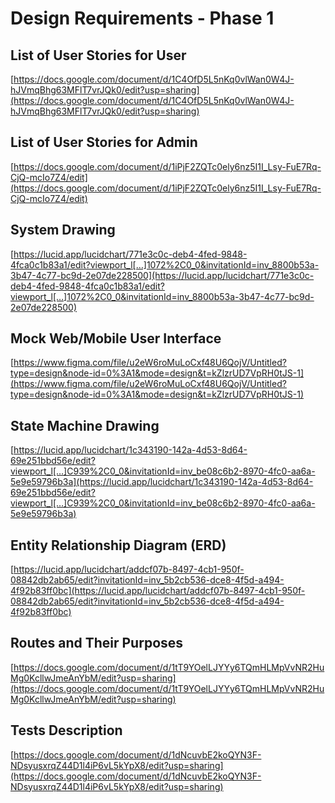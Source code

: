 # Design Requirements - Phase 1

## List of User Stories for User
[https://docs.google.com/document/d/1C4OfD5L5nKq0vlWan0W4J-hJVmqBhg63MFlT7vrJQk0/edit?usp=sharing](https://docs.google.com/document/d/1C4OfD5L5nKq0vlWan0W4J-hJVmqBhg63MFlT7vrJQk0/edit?usp=sharing)

## List of User Stories for Admin
[https://docs.google.com/document/d/1iPjF2ZQTc0ely6nz5I1I_Lsy-FuE7Rq-CjQ-mcIo7Z4/edit](https://docs.google.com/document/d/1iPjF2ZQTc0ely6nz5I1I_Lsy-FuE7Rq-CjQ-mcIo7Z4/edit)

## System Drawing
[https://lucid.app/lucidchart/771e3c0c-deb4-4fed-9848-4fca0c1b83a1/edit?viewport_l[…]1072%2C0_0&invitationId=inv_8800b53a-3b47-4c77-bc9d-2e07de228500](https://lucid.app/lucidchart/771e3c0c-deb4-4fed-9848-4fca0c1b83a1/edit?viewport_l[…]1072%2C0_0&invitationId=inv_8800b53a-3b47-4c77-bc9d-2e07de228500)

## Mock Web/Mobile User Interface
[https://www.figma.com/file/u2eW6roMuLoCxf48U6QojV/Untitled?type=design&node-id=0%3A1&mode=design&t=kZlzrUD7VpRH0tJS-1](https://www.figma.com/file/u2eW6roMuLoCxf48U6QojV/Untitled?type=design&node-id=0%3A1&mode=design&t=kZlzrUD7VpRH0tJS-1)

## State Machine Drawing
[https://lucid.app/lucidchart/1c343190-142a-4d53-8d64-69e251bbd56e/edit?viewport_l[…]C939%2C0_0&invitationId=inv_be08c6b2-8970-4fc0-aa6a-5e9e59796b3a](https://lucid.app/lucidchart/1c343190-142a-4d53-8d64-69e251bbd56e/edit?viewport_l[…]C939%2C0_0&invitationId=inv_be08c6b2-8970-4fc0-aa6a-5e9e59796b3a)

## Entity Relationship Diagram (ERD)
[https://lucid.app/lucidchart/addcf07b-8497-4cb1-950f-08842db2ab65/edit?invitationId=inv_5b2cb536-dce8-4f5d-a494-4f92b83ff0bc](https://lucid.app/lucidchart/addcf07b-8497-4cb1-950f-08842db2ab65/edit?invitationId=inv_5b2cb536-dce8-4f5d-a494-4f92b83ff0bc)

## Routes and Their Purposes
[https://docs.google.com/document/d/1tT9YOelLJYYy6TQmHLMpVvNR2HuMg0KcllwJmeAnYbM/edit?usp=sharing](https://docs.google.com/document/d/1tT9YOelLJYYy6TQmHLMpVvNR2HuMg0KcllwJmeAnYbM/edit?usp=sharing)

## Tests Description
[https://docs.google.com/document/d/1dNcuvbE2koQYN3F-NDsyusxrqZ44D1l4iP6vL5kYpX8/edit?usp=sharing](https://docs.google.com/document/d/1dNcuvbE2koQYN3F-NDsyusxrqZ44D1l4iP6vL5kYpX8/edit?usp=sharing)

